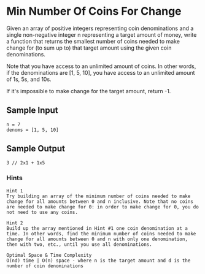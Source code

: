 # Min Number Of Coins For Change 


Given an array of positive integers representing coin denominations and a single non-negative integer n representing a target amount of money, write a function that returns the smallest number of coins needed to make change for (to sum up to) that target amount using the given coin denominations.

Note that you have access to an unlimited amount of coins. In other words, if the denominations are [1, 5, 10], you have access to an unlimited amount of 1s, 5s, and 10s.

If it's impossible to make change for the target amount, return -1.

## Sample Input

```
n = 7
denoms = [1, 5, 10]
```

## Sample Output

```
3 // 2x1 + 1x5
```

### Hints

```
Hint 1
Try building an array of the minimum number of coins needed to make change for all amounts between 0 and n inclusive. Note that no coins are needed to make change for 0: in order to make change for 0, you do not need to use any coins.
```


```
Hint 2
Build up the array mentioned in Hint #1 one coin denomination at a time. In other words, find the minimum number of coins needed to make change for all amounts between 0 and n with only one denomination, then with two, etc., until you use all denominations.
```

```
Optimal Space & Time Complexity
O(nd) time | O(n) space - where n is the target amount and d is the number of coin denominations
```
